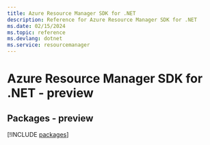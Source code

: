 ```yaml
---
title: Azure Resource Manager SDK for .NET
description: Reference for Azure Resource Manager SDK for .NET
ms.date: 02/15/2024
ms.topic: reference
ms.devlang: dotnet
ms.service: resourcemanager
---
```

# Azure Resource Manager SDK for .NET - preview
## Packages - preview
[!INCLUDE [packages](resource-manager-index.md)]